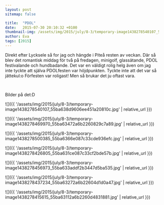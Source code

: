 ```yaml
---
layout: post
sitemap: false

title:  "PDOL"
date:   2015-07-30 20:10:32 +0100
thumbnail-img: /assets/img/2015/july/8-3/temporary-image1438278540107_55ba638d9606ee451a20810c.jpg
author: Eva
tags: [2015]
---
```


Direkt efter Lycksele så for jag och hängde i Piteå resten av veckan. Där så blev det romantisk middag för två på fredagen, minigolf, glassätande, PDOL festivalande och hundbadande. Det var en väldigt rolig helg även om jag inte tyckte att själva PDOLfesten var höjdpunkten. Tyckte inte att det var så jättekul:o Förfesten var roligast! Men så brukar det ju oftast vara. 




 




Bilder på det:D

![]({{ '/assets/img/2015/july/8-3/temporary-image1438278540107_55ba638d9606ee451a20810c.jpg'  | relative_url }})

![]({{ '/assets/img/2015/july/8-3/temporary-image1438278469970_55ba63472a6b2260829c7a89.jpg'  | relative_url }})

![]({{ '/assets/img/2015/july/8-3/temporary-image1438278500385_55ba6366e087c33cde936efc.jpg'  | relative_url }})

![]({{ '/assets/img/2015/july/8-3/temporary-image1438278426805_55ba631ce087c33cf2bde57b.jpg'  | relative_url }})

![]({{ '/assets/img/2015/july/8-3/temporary-image1438278456973_55ba633addf2b3447d5ba535.jpg'  | relative_url }})

![]({{ '/assets/img/2015/july/8-3/temporary-image1438278437234_55ba63272a6b22604d1d0a47.jpg'  | relative_url }})

![]({{ '/assets/img/2015/july/8-3/temporary-image1438278415615_55ba63112a6b2260d4831881.jpg'  | relative_url }})

